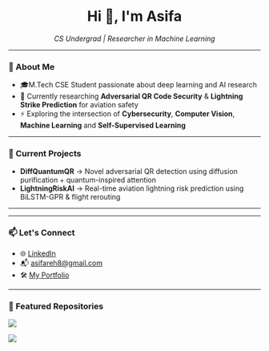 <h1 align="center">Hi 👋, I'm Asifa</h1>
<p align="center">
  <em>CS Undergrad | Researcher in Machine Learning </em>
</p>

---

### 🧠 About Me

- 🎓M.Tech CSE Student passionate about deep learning and AI research
- 🧪 Currently researching **Adversarial QR Code Security** & **Lightning Strike Prediction** for aviation safety
- ⚡ Exploring the intersection of **Cybersecurity**, **Computer Vision**, **Machine Learning** and **Self-Supervised Learning**

---

### 🔭 Current Projects

- **DiffQuantumQR** → Novel adversarial QR detection using diffusion purification + quantum-inspired attention
- **LightningRiskAI** → Real-time aviation lightning risk prediction using BiLSTM-GPR & flight rerouting

---

---

### 📫 Let's Connect

- 🌐 [LinkedIn](https://www.linkedin.com/in/your-link)
- 📬 asifareh8@gmail.com
- 🛠️ [My Portfolio](https://github.com/asifa1510)

---

### 📌 Featured Repositories
<a href="https://github.com/asifa1510/LightningStrikeRisk"><img src="https://img.shields.io/badge/Lightning_Risk_AI-Aviation_Safety-blue" /></a>

<a href="https://github.com/asifa/DiffQuantumQR"><img src="https://img.shields.io/badge/DiffQuantumQR-Adversarial_QR_Detection-green" /></a>
